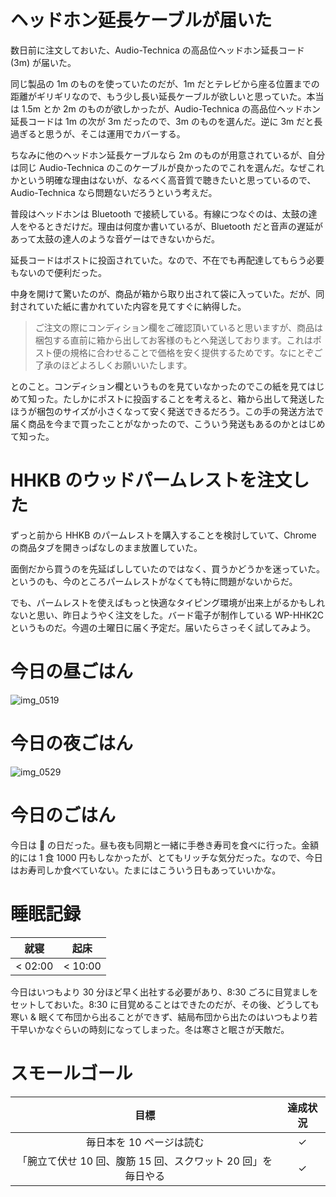 # ヘッドホン延長ケーブルが届いた
数日前に注文しておいた、Audio-Technica の高品位ヘッドホン延長コード (3m) が届いた。

同じ製品の 1m のものを使っていたのだが、1m だとテレビから座る位置までの距離がギリギリなので、もう少し長い延長ケーブルが欲しいと思っていた。本当は 1.5m とか 2m のものが欲しかったが、Audio-Technica の高品位ヘッドホン延長コードは 1m の次が 3m だったので、3m のものを選んだ。逆に 3m だと長過ぎると思うが、そこは運用でカバーする。

ちなみに他のヘッドホン延長ケーブルなら 2m のものが用意されているが、自分は同じ Audio-Technica のこのケーブルが良かったのでこれを選んだ。なぜこれかという明確な理由はないが、なるべく高音質で聴きたいと思っているので、Audio-Technica なら問題ないだろうという考えだ。

普段はヘッドホンは Bluetooth で接続している。有線につなぐのは、太鼓の達人をやるときだけだ。理由は何度か書いているが、Bluetooth だと音声の遅延があって太鼓の達人のような音ゲーはできないからだ。

延長コードはポストに投函されていた。なので、不在でも再配達してもらう必要もないので便利だった。

中身を開けて驚いたのが、商品が箱から取り出されて袋に入っていた。だが、同封されていた紙に書かれていた内容を見てすぐに納得した。

>ご注文の際にコンディション欄をご確認頂いていると思いますが、商品は梱包する直前に箱から出してお客様のもとへ発送しております。これはポスト便の規格に合わせることで価格を安く提供するためです。なにとぞご了承のほどよろしくお願いいたします。

とのこと。コンディション欄というものを見ていなかったのでこの紙を見てはじめて知った。たしかにポストに投函することを考えると、箱から出して発送したほうが梱包のサイズが小さくなって安く発送できるだろう。この手の発送方法で届く商品を今まで買ったことがなかったので、こういう発送もあるのかとはじめて知った。

# HHKB のウッドパームレストを注文した
ずっと前から HHKB のパームレストを購入することを検討していて、Chrome の商品タブを開きっぱなしのまま放置していた。

面倒だから買うのを先延ばししていたのではなく、買うかどうかを迷っていた。というのも、今のところパームレストがなくても特に問題がないからだ。

でも、パームレストを使えばもっと快適なタイピング環境が出来上がるかもしれないと思い、昨日ようやく注文をした。バード電子が制作している WP-HHK2C というものだ。今週の土曜日に届く予定だ。届いたらさっそく試してみよう。

# 今日の昼ごはん
![img_0519](/images/2018/12/img_0519.jpg)

# 今日の夜ごはん
![img_0529](/images/2018/12/img_0529.jpg)

# 今日のごはん
今日は 🍣 の日だった。昼も夜も同期と一緒に手巻き寿司を食べに行った。金額的には 1 食 1000 円もしなかったが、とてもリッチな気分だった。なので、今日はお寿司しか食べていない。たまにはこういう日もあっていいかな。

# 睡眠記録
| 就寝 | 起床 |
|:---:|:---:|
| < 02:00 | < 10:00 |

今日はいつもより 30 分ほど早く出社する必要があり、8:30 ごろに目覚ましをセットしておいた。8:30 に目覚めることはできたのだが、その後、どうしても寒い & 眠くて布団から出ることができず、結局布団から出たのはいつもより若干早いかなぐらいの時刻になってしまった。冬は寒さと眠さが天敵だ。

# スモールゴール
| 目標 | 達成状況 |
|:---:|:---:|
| 毎日本を 10 ページは読む | ✓ |
| 「腕立て伏せ 10 回、腹筋 15 回、スクワット 20 回」を毎日やる | ✓ |
